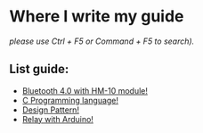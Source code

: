 # Where I write my guide 
*please use Ctrl + F5 or Command + F5 to search).*

## List guide:

+ [Bluetooth 4.0 with HM-10 module!](bluetooth-4-with-hm-10/)
+ [C Programming language!](c-programming-language/)
+ [Design Pattern!](design-pattern/)
+ [Relay with Arduino!](relay/)
